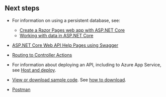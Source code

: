 ## Next steps

* For information on using a persistent database, see:

  * [Create a Razor Pages web app with ASP.NET Core](xref:tutorials/index)
  * [Working with data in ASP.NET Core](xref:data/index)
  
* [ASP.NET Core Web API Help Pages using Swagger](xref:tutorials/web-api-help-pages-using-swagger)
* [Routing to Controller Actions](xref:mvc/controllers/routing)
* For information about deploying an API, including to Azure App Service, see [Host and deploy](xref:host-and-deploy/index).
* [View or download sample code](https://github.com/aspnet/Docs/tree/master/aspnetcore/tutorials/first-web-api/sample). See [how to download](xref:tutorials/index#how-to-download-a-sample).
* [Postman](https://www.getpostman.com/)
